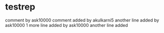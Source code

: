 # testrep
comment by ask10000
comment added by akulkarni5
another line added by ask10000
1 more line added by ask10000
another line added


